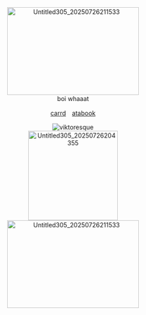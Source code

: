 <div align="center"><img width="300" height="200" alt="Untitled305_20250726211533" src="https://github.com/user-attachments/assets/d4e85ad9-33ea-43b0-b143-128b0ea52ed1" />
<div align="center"> boi whaaat
  
[carrd](https://viktoresque.carrd.co/)　[atabook](https://viktoresque.atabook.org/?page=1)
<div align="center"> <img src="https://komarev.com/ghpvc/?username=viktoresque&label=　　𓎟𓎟+number+of+tomatoes+thrown+at+me𓎟𓎟　　&color=C2C978&style=plastic" alt="viktoresque" />
  
<div align="center"><img width="204" height="204" alt="Untitled305_20250726204355" src="https://github.com/user-attachments/assets/0c1741fe-d7e4-4522-bca2-2af61d153a45" />
<div align="center"><img width="300" height="200" alt="Untitled305_20250726211533" src="https://github.com/user-attachments/assets/d4e85ad9-33ea-43b0-b143-128b0ea52ed1" />
